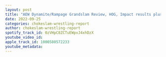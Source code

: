 ```yaml
---
layout: post
title: "AEW Dynamite/Rampage Grandslam Review, HOG, Impact results plus Wrestling News and rumors"
date: 2022-09-25
categories: chokeslam-wrestling-report
author: chokeslam-wrestling-report
spotify_track_id: 0zVHpC8ZCTuEWpvJ4xhDzX
youtube_video_id: 
apple_track_id: 1000580572233
youtube_metadata: 
---
```


